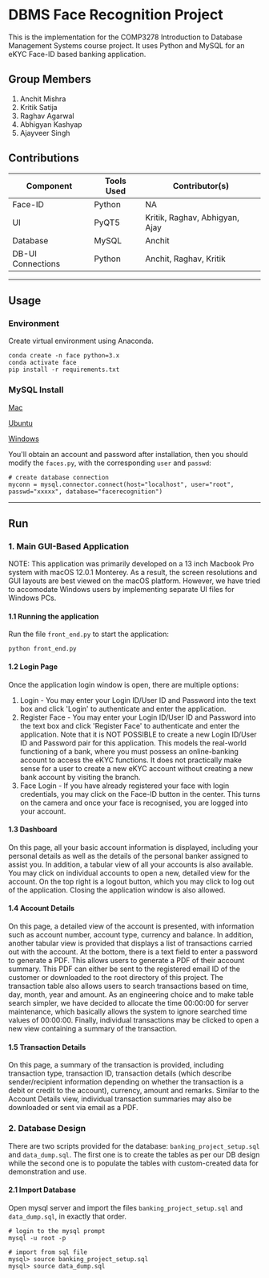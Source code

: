 # DBMS Face Recognition Project

This is the implementation for the COMP3278 Introduction to Database Management Systems course project. It uses Python and MySQL for an eKYC Face-ID based banking application.

## Group Members

1. Anchit Mishra
2. Kritik Satija
3. Raghav Agarwal
4. Abhigyan Kashyap
5. Ajayveer Singh

## Contributions

| Component         | Tools Used | Contributor(s)           |
|-------------------|------------|--------------------------|
| Face-ID           | Python     | NA                       |
| UI                | PyQT5      | Kritik, Raghav, Abhigyan, Ajay |
| Database          | MySQL      | Anchit                   |
| DB-UI Connections | Python     | Anchit, Raghav, Kritik   | 

*******

## Usage

### Environment

Create virtual environment using Anaconda.
```
conda create -n face python=3.x
conda activate face
pip install -r requirements.txt
```

### MySQL Install

[Mac](https://dev.mysql.com/doc/mysql-installation-excerpt/5.7/en/macos-installation.html)

[Ubuntu](https://dev.mysql.com/doc/mysql-installation-excerpt/5.7/en/linux-installation.html)

[Windows](https://dev.mysql.com/doc/mysql-installation-excerpt/5.7/en/windows-installation.html)

You'll obtain an account and password after installation, then you should modify the `faces.py`, with the corresponding
`user` and `passwd`:
```
# create database connection
myconn = mysql.connector.connect(host="localhost", user="root", passwd="xxxxx", database="facerecognition")
```

*******

## Run

### 1. Main GUI-Based Application

NOTE: This application was primarily developed on a 13 inch Macbook Pro system with macOS 12.0.1 Monterey. As a result, the screen resolutions and GUI layouts are best viewed on the macOS platform. However, we have tried to accomodate Windows users by implementing separate UI files for Windows PCs.

#### 1.1 Running the application

Run the file `front_end.py` to start the application:
```
python front_end.py
```

#### 1.2 Login Page

Once the application login window is open, there are multiple options:

1. Login - You may enter your Login ID/User ID and Password into the text box and click 'Login' to authenticate and enter the application.
2. Register Face - You may enter your Login ID/User ID and Password into the text box and click 'Register Face' to authenticate and enter the application. Note that it is NOT POSSIBLE to create a new Login ID/User ID and Password pair for this application. This models the real-world functioning of a bank, where you must possess an online-banking account to access the eKYC functions. It does not practically make sense for a user to create a new eKYC account without creating a new bank account by visiting the branch.
3. Face Login - If you have already registered your face with login credentials, you may click on the Face-ID button in the center. This turns on the camera and once your face is recognised, you are logged into your account.

#### 1.3 Dashboard

On this page, all your basic account information is displayed, including your personal details as well as the details of the personal banker assigned to assist you. In addition, a tabular view of all your accounts is also available. You may click on individual accounts to open a new, detailed view for the account. On the top right is a logout button, which you may click to log out of the application. Closing the application window is also allowed.

#### 1.4 Account Details

On this page, a detailed view of the account is presented, with information such as account number, account type, currency and balance. In addition, another tabular view is provided that displays a list of transactions carried out with the account. At the bottom, there is a text field to enter a password to generate a PDF. This allows users to generate a PDF of their account summary. This PDF can either be sent to the registered email ID of the customer or downloaded to the root directory of this project. The transaction table also allows users to search transactions based on time, day, month, year and amount. As an engineering choice and to make table search simpler, we have decided to allocate the time 00:00:00 for server maintenance, which basically allows the system to ignore searched time values of 00:00:00. Finally, individual transactions may be clicked to open a new view containing a summary of the transaction.

#### 1.5 Transaction Details

On this page, a summary of the transaction is provided, including transaction type, transaction ID, transaction details (which describe sender/recipient information depending on whether the transaction is a debit or credit to the account), currency, amount and remarks. Similar to the Account Details view, individual transaction summaries may also be downloaded or sent via email as a PDF.

### 2. Database Design

There are two scripts provided for the database: `banking_project_setup.sql` and `data_dump.sql`. The first one is to create the tables as per our DB design while the second one is to populate the tables with custom-created data for demonstration and use.

#### 2.1 Import Database
Open mysql server and import the files `banking_project_setup.sql` and `data_dump.sql`, in exactly that order.
```
# login to the mysql prompt
mysql -u root -p

# import from sql file
mysql> source banking_project_setup.sql
mysql> source data_dump.sql
```



